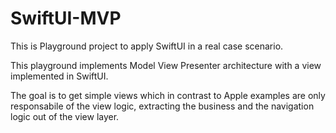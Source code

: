 # SwiftUI-MVP

This is Playground project to apply SwiftUI in a real case scenario.

This playground implements Model View Presenter architecture with a view implemented in SwiftUI. 

The goal is to get simple views which in contrast to Apple examples are only responsabile of the view logic, extracting the business and the navigation logic out of the view layer.
